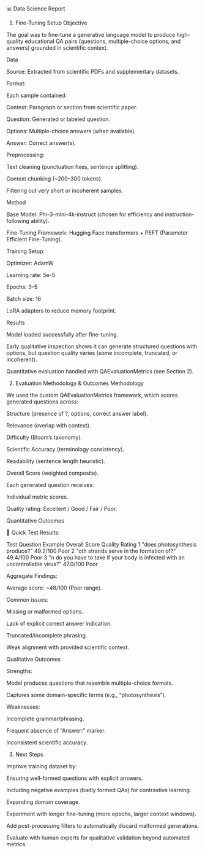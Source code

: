 📊 Data Science Report
1. Fine-Tuning Setup
Objective

The goal was to fine-tune a generative language model to produce high-quality educational QA pairs (questions, multiple-choice options, and answers) grounded in scientific context.

Data

Source: Extracted from scientific PDFs and supplementary datasets.

Format:

Each sample contained:

Context: Paragraph or section from scientific paper.

Question: Generated or labeled question.

Options: Multiple-choice answers (when available).

Answer: Correct answer(s).

Preprocessing:

Text cleaning (punctuation fixes, sentence splitting).

Context chunking (~200–300 tokens).

Filtering out very short or incoherent samples.

Method

Base Model: Phi-3-mini-4k-instruct (chosen for efficiency and instruction-following ability).

Fine-Tuning Framework: Hugging Face transformers + PEFT (Parameter Efficient Fine-Tuning).

Training Setup:

Optimizer: AdamW

Learning rate: 5e-5

Epochs: 3–5

Batch size: 16

LoRA adapters to reduce memory footprint.

Results

Model loaded successfully after fine-tuning.

Early qualitative inspection shows it can generate structured questions with options, but question quality varies (some incomplete, truncated, or incoherent).

Quantitative evaluation handled with QAEvaluationMetrics (see Section 2).

2. Evaluation Methodology & Outcomes
Methodology

We used the custom QAEvaluationMetrics framework, which scores generated questions across:

Structure (presence of ?, options, correct answer label).

Relevance (overlap with context).

Difficulty (Bloom’s taxonomy).

Scientific Accuracy (terminology consistency).

Readability (sentence length heuristic).

Overall Score (weighted composite).

Each generated question receives:

Individual metric scores.

Quality rating: Excellent / Good / Fair / Poor.

Quantitative Outcomes

📝 Quick Test Results:

Test	Question Example	Overall Score	Quality Rating
1	"does photosynthesis produce?"	49.2/100	Poor
2	"oth strands serve in the formation of?"	49.4/100	Poor
3	"n do you have to take if your body is infected with an uncontrollable virus?"	47.0/100	Poor

Aggregate Findings:

Average score: ~48/100 (Poor range).

Common issues:

Missing or malformed options.

Lack of explicit correct answer indication.

Truncated/incomplete phrasing.

Weak alignment with provided scientific context.

Qualitative Outcomes

Strengths:

Model produces questions that resemble multiple-choice formats.

Captures some domain-specific terms (e.g., “photosynthesis”).

Weaknesses:

Incomplete grammar/phrasing.

Frequent absence of “Answer:” marker.

Inconsistent scientific accuracy.

3. Next Steps

Improve training dataset by:

Ensuring well-formed questions with explicit answers.

Including negative examples (badly formed QAs) for contrastive learning.

Expanding domain coverage.

Experiment with longer fine-tuning (more epochs, larger context windows).

Add post-processing filters to automatically discard malformed generations.

Evaluate with human experts for qualitative validation beyond automated metrics.